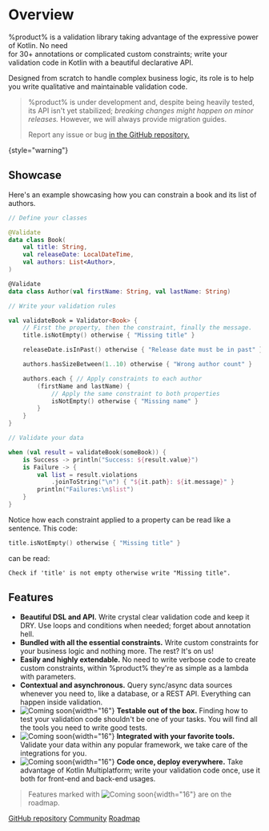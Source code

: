 # Overview

%product% is a validation library taking advantage of the expressive power of Kotlin. No need \
for 30+ annotations or complicated custom constraints; write your validation code in Kotlin with a beautiful declarative
API.

Designed from scratch to handle complex business logic, its role is to help you write qualitative and maintainable
validation code.

> %product% is under development and, despite being heavily tested, its API isn't yet stabilized; _breaking changes
> might happen on minor releases._ However, we will always provide migration guides.
>
> Report any issue or bug <a href="%github_product_url%/issues">in the GitHub repository.</a>

{style="warning"}

## Showcase

Here's an example showcasing how you can constrain a book and its list of authors.

```kotlin
// Define your classes

@Validate
data class Book(
    val title: String,
    val releaseDate: LocalDateTime,
    val authors: List<Author>,
)

@Validate
data class Author(val firstName: String, val lastName: String)

// Write your validation rules

val validateBook = Validator<Book> {
    // First the property, then the constraint, finally the message.
    title.isNotEmpty() otherwise { "Missing title" }

    releaseDate.isInPast() otherwise { "Release date must be in past" }

    authors.hasSizeBetween(1..10) otherwise { "Wrong author count" }

    authors.each { // Apply constraints to each author
        (firstName and lastName) {
            // Apply the same constraint to both properties
            isNotEmpty() otherwise { "Missing name" }
        }
    }
}

// Validate your data

when (val result = validateBook(someBook)) {
    is Success -> println("Success: ${result.value}")
    is Failure -> {
        val list = result.violations
            .joinToString("\n") { "${it.path}: ${it.message}" }
        println("Failures:\n$list")
    }
}
```

Notice how each constraint applied to a property can be read like a sentence. This code:

```kotlin
title.isNotEmpty() otherwise { "Missing title" }
```

can be read:

```text
Check if 'title' is not empty otherwise write "Missing title".
```

## Features

- **Beautiful DSL and API.** Write crystal clear validation code and keep it <tooltip term="DRY">DRY</tooltip>. Use
  loops and conditions when needed; forget about annotation hell.
- **Bundled with all the essential constraints.** Write custom constraints for your business logic and nothing more. The
  rest? It's on us!
- **Easily and highly extendable.** No need to write verbose code to create custom constraints, within %product% they're
  as simple as a lambda with parameters.
- **Contextual and asynchronous.** Query sync/async data sources whenever you need to, like a database, or a REST API.
  Everything can happen inside validation.
- ![Coming soon](clock.png){width="16"} **Testable out of the box.** Finding how to test your validation code shouldn't
  be one of your tasks. You will find all the tools you need to write good tests.
- ![Coming soon](clock.png){width="16"} **Integrated with your favorite tools.** Validate your data within any popular
  framework, we take care of the integrations for you.
- ![Coming soon](clock.png){width="16"} **Code once, deploy everywhere.** Take advantage of Kotlin Multiplatform; write
  your validation code once, use it both for front-end and back-end usages.

> Features marked with ![Coming soon](clock.png){width="16"} are on the roadmap.

<seealso style="cards">
  <category ref="external">
    <a href="%github_product_url%">GitHub repository</a>
    <a href="%github_product_url%/discussions">Community</a>
    <a href="%roadmap_url%">Roadmap</a>
  </category>
</seealso>

